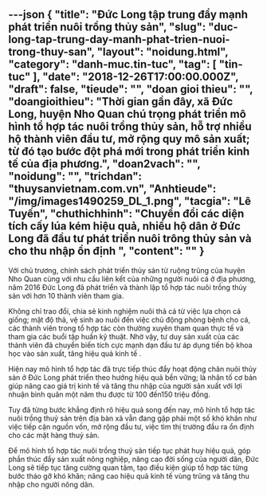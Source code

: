 ---json
{
    "title": "Đức Long tập trung đẩy mạnh phát triển nuôi trồng thủy sản",
    "slug": "duc-long-tap-trung-day-manh-phat-trien-nuoi-trong-thuy-san",
    "layout": "noidung.html",
    "category": "danh-muc.tin-tuc",
    "tag": [
        "tin-tuc"
    ],
    "date": "2018-12-26T17:00:00.000Z",
    "draft": false,
    "tieude": "",
    "doan gioi thieu": "",
    "doangioithieu": "Thời gian gần đây, xã Đức Long, huyện Nho Quan chú trọng phát triển mô hình tổ hợp tác nuôi trồng thủy sản, hỗ trợ nhiều hộ thành viên đầu tư, mở rộng quy mô sản xuất; từ đó tạo bước đột phá mới trong phát triển kinh tế của địa phương.",
    "doan2vach": "",
    "noidung": "",
    "trichdan": "thuysanvietnam.com.vn",
    "Anhtieude": "/img/images1490259_DL_1.png",
    "tacgia": "Lê Tuyến",
    "chuthichhinh": "Chuyển đổi các diện tích cấy lúa kém hiệu quả, nhiều hộ dân ở Đức Long đã đầu tư phát triển nuôi trông thủy sản và cho thu nhập ổn định ",
    "__content__": ""
}
---
<p>Với chủ trương, ch&iacute;nh s&aacute;ch ph&aacute;t triển thủy sản từ ruộng trũng của huyện Nho Quan c&ugrave;ng với nhu cầu li&ecirc;n kết của những người nu&ocirc;i c&aacute; ở địa phương, năm 2016 Đức Long đ&atilde; ph&aacute;t triển v&agrave; th&agrave;nh lập tổ hợp t&aacute;c nu&ocirc;i trồng thủy sản với hơn 10 th&agrave;nh vi&ecirc;n tham gia.</p>

<p>Kh&ocirc;ng chỉ trao đổi, chia sẻ kinh nghiệm nu&ocirc;i thả c&aacute; từ việc lựa chọn c&aacute; giống; mật độ thả, vệ sinh ao nu&ocirc;i đến việc chủ động ph&ograve;ng bệnh cho c&aacute;, c&aacute;c th&agrave;nh vi&ecirc;n trong tổ hợp t&aacute;c c&ograve;n thường xuy&ecirc;n tham quan thực tế v&agrave; tham gia c&aacute;c buổi tập huấn kỹ thuật. Nhờ vậy, tư duy sản xuất của c&aacute;c th&agrave;nh vi&ecirc;n đ&atilde; chuyển biến t&iacute;ch cực mạnh dạn đầu tư &aacute;p dụng tiến bộ khoa học v&agrave;o sản xuất, tăng hiệu quả kinh tế .</p>

<p>Hiện nay m&ocirc; h&igrave;nh tổ hợp t&aacute;c đ&atilde; trực tiếp th&uacute;c đẩy hoạt động chăn nu&ocirc;i thủy sản ở Đức Long ph&aacute;t triển theo hướng hiệu quả bền vững; l&agrave; nh&acirc;n tố cơ bản gi&uacute;p n&acirc;ng cao gi&aacute; trị kinh tế v&agrave; tăng thu nhập của người sản xuất với lợi nhuận b&igrave;nh qu&acirc;n một năm thu được từ 100 đến150 triệu đồng.</p>

<p>Tuy đ&atilde; từng bước khẳng định r&otilde; hiệu quả song đến nay, m&ocirc; h&igrave;nh tổ hợp t&aacute;c nu&ocirc;i trồng thuỷ sản tr&ecirc;n địa b&agrave;n x&atilde; vẫn đang gặp phải một số kh&oacute; khăn như việc tiếp cận nguồn vốn, mở rộng đầu tư, việc t&igrave;m thị trường đầu ra ổn định cho c&aacute;c mặt h&agrave;ng thuỷ sản.</p>

<p>Để m&ocirc; h&igrave;nh tổ hợp t&aacute;c nu&ocirc;i trồng thuỷ sản tiếp tục ph&aacute;t huy hiệu quả, g&oacute;p phần th&uacute;c đẩy sản xuất n&ocirc;ng nghiệp, n&acirc;ng cao đời sống của người d&acirc;n, Đức Long sẽ tiếp tục tăng cường quan t&acirc;m, tạo điều kiện gi&uacute;p tổ hợp t&aacute;c từng bước th&aacute;o gỡ kh&oacute; khăn; n&acirc;ng cao hiệu quả kinh tế v&ugrave;ng trũng v&agrave; tăng thu nhập cho người n&ocirc;ng d&acirc;n.</p>
